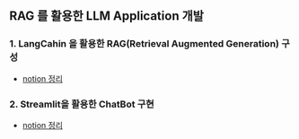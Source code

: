 ## RAG 를 활용한 LLM Application 개발

### 1. LangCahin 을 활용한 RAG(Retrieval Augmented Generation) 구성
- [notion 정리](https://legday.notion.site/1-LangChain-Retrieval-Augmented-Generation-RAG-158f9ce6f77e803999dfcede3847f467?pvs=4)

### 2. Streamlit을 활용한 ChatBot 구현
- [notion 정리](https://legday.notion.site/2-Streamlit-ChatBot-161f9ce6f77e80d39119eda06c3c8ceb?pvs=4)